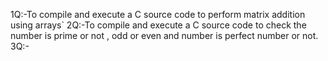 1Q:-To compile and execute a C source code to perform matrix addition using arrays`
2Q:-To compile and execute a C source code to check the number is prime or not , odd or even and number is perfect number or not.
3Q:-
